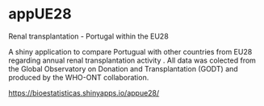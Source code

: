 # appUE28
Renal transplantation - Portugal within the EU28

A shiny application to compare Portugual with other countries from EU28 regarding annual renal transplantation activity . All data was colected from the Global Observatory on Donation and Transplantation (GODT) and produced by the WHO-ONT collaboration.

https://bioestatisticas.shinyapps.io/appue28/
